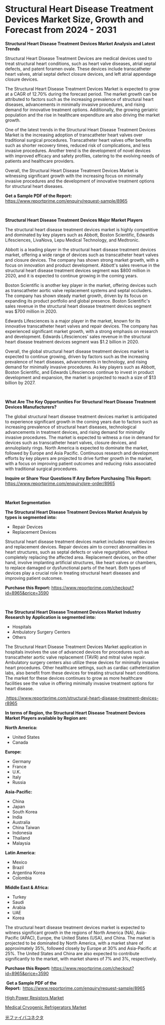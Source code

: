 <p><h1>Structural Heart Disease Treatment Devices Market Size, Growth and Forecast from 2024 - 2031</h1></p><p><strong>Structural Heart Disease Treatment Devices Market Analysis and Latest Trends</strong></p>
<p><p>Structural Heart Disease Treatment Devices are medical devices used to treat structural heart conditions, such as heart valve diseases, atrial septal defects, and patent foramen ovale. These devices include transcatheter heart valves, atrial septal defect closure devices, and left atrial appendage closure devices.</p><p>The Structural Heart Disease Treatment Devices Market is expected to grow at a CAGR of 12.70% during the forecast period. The market growth can be attributed to factors such as the increasing prevalence of structural heart diseases, advancements in minimally invasive procedures, and rising demand for innovative treatment options. Additionally, the growing geriatric population and the rise in healthcare expenditure are also driving the market growth.</p><p>One of the latest trends in the Structural Heart Disease Treatment Devices Market is the increasing adoption of transcatheter heart valves over traditional surgical procedures. Transcatheter heart valves offer benefits such as shorter recovery times, reduced risk of complications, and less invasive procedures. Another trend is the development of novel devices with improved efficacy and safety profiles, catering to the evolving needs of patients and healthcare providers.</p><p>Overall, the Structural Heart Disease Treatment Devices Market is witnessing significant growth with the increasing focus on minimally invasive procedures and the development of innovative treatment options for structural heart diseases.</p></p>
<p><strong>Get a Sample PDF of the Report:&nbsp;</strong> <a href="https://www.reportprime.com/enquiry/request-sample/8965">https://www.reportprime.com/enquiry/request-sample/8965</a></p>
<p>&nbsp;</p>
<p><strong>Structural Heart Disease Treatment Devices Major Market Players</strong></p>
<p><p>The structural heart disease treatment devices market is highly competitive and dominated by key players such as Abbott, Boston Scientific, Edwards Lifesciences, LivaNova, Lepu Medical Technology, and Medtronic.</p><p>Abbott is a leading player in the structural heart disease treatment devices market, offering a wide range of devices such as transcatheter heart valves and closure devices. The company has shown strong market growth, with a focus on innovation and product development. Abbott's sales revenue in the structural heart disease treatment devices segment was $800 million in 2020, and it is expected to continue growing in the coming years.</p><p>Boston Scientific is another key player in the market, offering devices such as transcatheter aortic valve replacement systems and septal occluders. The company has shown steady market growth, driven by its focus on expanding its product portfolio and global presence. Boston Scientific's sales revenue in the structural heart disease treatment devices segment was $700 million in 2020.</p><p>Edwards Lifesciences is a major player in the market, known for its innovative transcatheter heart valves and repair devices. The company has experienced significant market growth, with a strong emphasis on research and development. Edwards Lifesciences' sales revenue in the structural heart disease treatment devices segment was $1.2 billion in 2020.</p><p>Overall, the global structural heart disease treatment devices market is expected to continue growing, driven by factors such as the increasing prevalence of heart diseases, advancements in technology, and rising demand for minimally invasive procedures. As key players such as Abbott, Boston Scientific, and Edwards Lifesciences continue to invest in product development and expansion, the market is projected to reach a size of $13 billion by 2027.</p></p>
<p>&nbsp;</p>
<p><strong>What Are The Key Opportunities For Structural Heart Disease Treatment Devices Manufacturers?</strong></p>
<p><p>The global structural heart disease treatment devices market is anticipated to experience significant growth in the coming years due to factors such as increasing prevalence of structural heart diseases, technological advancements in treatment devices, and rising demand for minimally invasive procedures. The market is expected to witness a rise in demand for devices such as transcatheter heart valves, closure devices, and annuloplasty rings. North America is expected to dominate the market, followed by Europe and Asia Pacific. Continuous research and development efforts by key players are projected to drive further growth in the market, with a focus on improving patient outcomes and reducing risks associated with traditional surgical procedures.</p></p>
<p><strong>Inquire or Share Your Questions If Any Before Purchasing This Report:</strong> <a href="https://www.reportprime.com/enquiry/pre-order/8965">https://www.reportprime.com/enquiry/pre-order/8965</a></p>
<p>&nbsp;</p>
<p><strong>Market Segmentation</strong></p>
<p><strong>The Structural Heart Disease Treatment Devices Market Analysis by types is segmented into:</strong></p>
<p><ul><li>Repair Devices</li><li>Replacement Devices</li></ul></p>
<p><p>Structural heart disease treatment devices market includes repair devices and replacement devices. Repair devices aim to correct abnormalities in heart structures, such as septal defects or valve regurgitation, without completely replacing the affected area. Replacement devices, on the other hand, involve implanting artificial structures, like heart valves or chambers, to replace damaged or dysfunctional parts of the heart. Both types of devices play a crucial role in treating structural heart diseases and improving patient outcomes.</p></p>
<p><strong>Purchase this Report:&nbsp;</strong><a href="https://www.reportprime.com/checkout?id=8965&price=3590">https://www.reportprime.com/checkout?id=8965&price=3590</a></p>
<p>&nbsp;</p>
<p><strong>The Structural Heart Disease Treatment Devices Market Industry Research by Application is segmented into:</strong></p>
<p><ul><li>Hospitals</li><li>Ambulatory Surgery Centers</li><li>Others</li></ul></p>
<p><p>The Structural Heart Disease Treatment Devices Market application in hospitals involves the use of advanced devices for procedures such as transcatheter aortic valve replacement (TAVR) and mitral valve repair. Ambulatory surgery centers also utilize these devices for minimally invasive heart procedures. Other healthcare settings, such as cardiac catheterization labs, also benefit from these devices for treating structural heart conditions. The market for these devices continues to grow as more healthcare facilities see the value in offering minimally invasive treatment options for heart disease.</p></p>
<p><a href="https://www.reportprime.com/structural-heart-disease-treatment-devices-r8965">&nbsp;https://www.reportprime.com/structural-heart-disease-treatment-devices-r8965</a></p>
<p><strong>In terms of Region, the Structural Heart Disease Treatment Devices Market Players available by Region are:</strong></p>
<p>
    <p> <strong> North America: </strong>
        <ul>
            <li>United States</li>
            <li>Canada</li>
        </ul>
        </p> 
    <p> <strong> Europe: </strong>
        <ul>
            <li>Germany</li>
            <li>France</li>
            <li>U.K.</li>
            <li>Italy</li>
            <li>Russia</li>
        </ul>
        </p> 
    <p> <strong> Asia-Pacific: </strong>
        <ul>
            <li>China</li>
            <li>Japan</li>
            <li>South Korea</li>
            <li>India</li>
            <li>Australia</li>
            <li>China Taiwan</li>
            <li>Indonesia</li>
            <li>Thailand</li>
            <li>Malaysia</li>
        </ul>
        </p> 
    <p> <strong> Latin America: </strong>
        <ul>
            <li>Mexico</li>
            <li>Brazil</li>
            <li>Argentina Korea</li>
            <li>Colombia</li>
        </ul>
        </p> 
    <p> <strong> Middle East & Africa: </strong>
        <ul>
            <li>Turkey</li>
            <li>Saudi</li>
            <li>Arabia</li>
            <li>UAE</li>
            <li>Korea</li>
        </ul>
    </p>
    </p>
<p><p>The structural heart disease treatment devices market is expected to witness significant growth in the regions of North America (NA), Asia-Pacific (APAC), Europe, the United States (USA), and China. The market is projected to be dominated by North America, with a market share of approximately 35%, followed closely by Europe at 30% and Asia-Pacific at 25%. The United States and China are also expected to contribute significantly to the market, with market shares of 7% and 3%, respectively.</p></p>
<p><strong>Purchase this Report: </strong><a href="https://www.reportprime.com/checkout?id=8965&price=3590">https://www.reportprime.com/checkout?id=8965&price=3590</a></p>
<p>&nbsp;<strong>Get a Sample PDF of the Report:&nbsp;&nbsp;</strong><a href="https://www.reportprime.com/enquiry/request-sample/8965">https://www.reportprime.com/enquiry/request-sample/8965</a></p>
<p><strong></strong></p>
<p><p><a href="https://sulfuric-clavicle-d39.notion.site/High-Power-Resistors-Market-Size-Reveals-the-Best-Marketing-Channels-In-Global-Industry-63797add947b4ccd82d86787a4ff45e3">High Power Resistors Market</a></p><p><a href="https://github.com/brenzgnarento/Market-Research-Report-List-2/blob/main/medical-cryogenic-refrigerators-market.md">Medical Cryogenic Refrigerators Market</a></p><p><a href="https://github.com/jkjreqjscoxx7/Market-Research-Report-List-1/blob/main/554353935308.md">光ファイバコネクタ</a></p></p>
